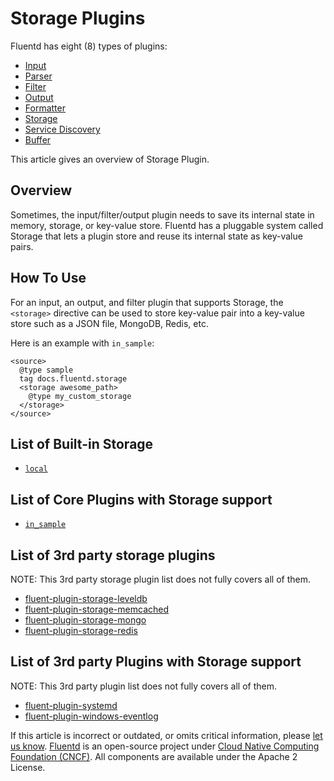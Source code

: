 # Storage Plugins

Fluentd has eight \(8\) types of plugins:

* [Input](../input/)
* [Parser](../parser/)
* [Filter](../filter/)
* [Output](../output/)
* [Formatter](../formatter/)
* [Storage](./)
* [Service Discovery](../service_discovery/)
* [Buffer](../buffer/)

This article gives an overview of Storage Plugin.

## Overview

Sometimes, the input/filter/output plugin needs to save its internal state in memory, storage, or key-value store. Fluentd has a pluggable system called Storage that lets a plugin store and reuse its internal state as key-value pairs.

## How To Use

For an input, an output, and filter plugin that supports Storage, the `<storage>` directive can be used to store key-value pair into a key-value store such as a JSON file, MongoDB, Redis, etc.

Here is an example with `in_sample`:

```text
<source>
  @type sample
  tag docs.fluentd.storage
  <storage awesome_path>
    @type my_custom_storage
  </storage>
</source>
```

## List of Built-in Storage

* [`local`](local.md)

## List of Core Plugins with Storage support

* [`in_sample`](../input/sample.md)

## List of 3rd party storage plugins

NOTE: This 3rd party storage plugin list does not fully covers all of them.

* [fluent-plugin-storage-leveldb](https://github.com/cosmo0920/fluent-plugin-storage-leveldb)
* [fluent-plugin-storage-memcached](https://github.com/cosmo0920/fluent-plugin-storage-memcached)
* [fluent-plugin-storage-mongo](https://github.com/cosmo0920/fluent-plugin-storage-mongo)
* [fluent-plugin-storage-redis](https://github.com/cosmo0920/fluent-plugin-storage-redis)

## List of 3rd party Plugins with Storage support

NOTE: This 3rd party plugin list does not fully covers all of them.

* [fluent-plugin-systemd](https://github.com/fluent-plugin-systemd/fluent-plugin-systemd)
* [fluent-plugin-windows-eventlog](https://github.com/fluent/fluent-plugin-windows-eventlog)

If this article is incorrect or outdated, or omits critical information, please [let us know](https://github.com/fluent/fluentd-docs-gitbook/issues?state=open). [Fluentd](http://www.fluentd.org/) is an open-source project under [Cloud Native Computing Foundation \(CNCF\)](https://cncf.io/). All components are available under the Apache 2 License.

